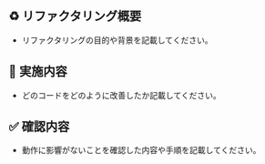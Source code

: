 ## ♻️ リファクタリング概要
- リファクタリングの目的や背景を記載してください。

## 🔧 実施内容
- どのコードをどのように改善したか記載してください。

## ✅ 確認内容
- 動作に影響がないことを確認した内容や手順を記載してください。
